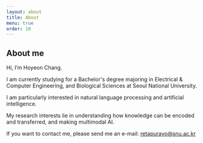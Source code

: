 ```yaml
---
layout: about
title: About
menu: true
order: 10
---
```


## About me

Hi, I’m Hoyeon Chang.

I am currently studying for a Bachelor's degree majoring in Electrical & Computer Engineering, and Biological Sciences at Seoul National University.

I am particularly interested in natural language processing and artificial intelligence.

My research interests lie in understanding how knowledge can be encoded and transferred, and making multimodal AI.

If you want to contact me, please send me an e-mail: retapurayo@snu.ac.kr